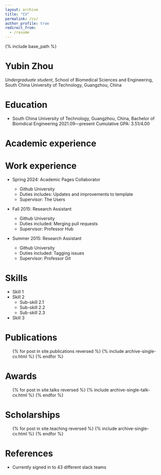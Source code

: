 ```yaml
---
layout: archive
title: "CV"
permalink: /cv/
author_profile: true
redirect_from:
  - /resume
---
```


{% include base_path %}

Yubin Zhou
======
*Undergraduate student*, School of Biomedical Sciences and Engineering, South China University of Technology, Guangzhou, China


Education
======

- South China University of Technology, Guangzhou, China, Bachelor of Biomdical Engineering
2021.09—present
Cumulative GPA: 3.51/4.00

Academic experience
======

Work experience
======
* Spring 2024: Academic Pages Collaborator
  * Github University
  * Duties includes: Updates and improvements to template
  * Supervisor: The Users

* Fall 2015: Research Assistant
  * Github University
  * Duties included: Merging pull requests
  * Supervisor: Professor Hub

* Summer 2015: Research Assistant
  * Github University
  * Duties included: Tagging issues
  * Supervisor: Professor Git
  
Skills
======
* Skill 1
* Skill 2
  * Sub-skill 2.1
  * Sub-skill 2.2
  * Sub-skill 2.3
* Skill 3

Publications
======
  <ul>{% for post in site.publications reversed %}
    {% include archive-single-cv.html %}
  {% endfor %}</ul>
  
Awards
======
  <ul>{% for post in site.talks reversed %}
    {% include archive-single-talk-cv.html  %}
  {% endfor %}</ul>
  

Scholarships
======
  <ul>{% for post in site.teaching reversed %}
    {% include archive-single-cv.html %}
  {% endfor %}</ul>
  
References
======
* Currently signed in to 43 different slack teams
